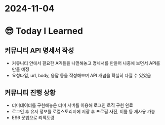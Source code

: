 # 2024-11-04

# :sunglasses: Today I Learned

## 커뮤니티 API 명세서 작성
- 커뮤니티 안에서 필요한 API들을 나열해놓고 명세서를 만들어 나중에 보면서 API를 만들 예정
- 요청타입, url, body, 응답 등을 작성해보며 API 개념을 확실히 다질 수 있었음

## 커뮤니티 진행 상황
- 더미데이터를 구현해놓은 더미 서버를 이용해 로그인 로직 구현 완료
- 로그인 후 유저 정보를 로컬스토리지에 저장 후 프로필 사진, 이름 등 재사용 가능
- ES6 문법으로 리팩토링 

